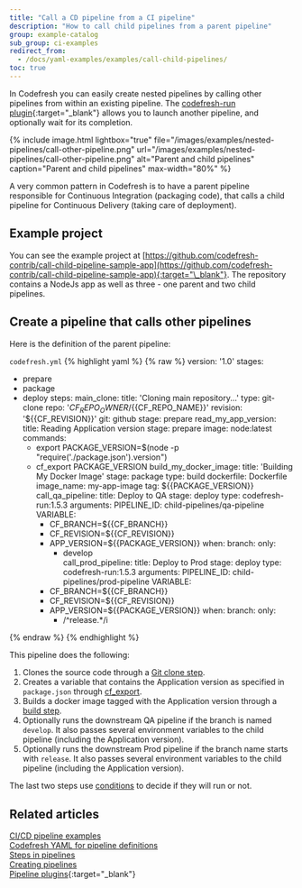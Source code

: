 ```yaml
---
title: "Call a CD pipeline from a CI pipeline"
description: "How to call child pipelines from a parent pipeline"
group: example-catalog
sub_group: ci-examples
redirect_from:
  - /docs/yaml-examples/examples/call-child-pipelines/
toc: true
---
```


In Codefresh you can easily create nested pipelines by calling other pipelines from within an existing pipeline. The [codefresh-run plugin](https://codefresh.io/steps/step/codefresh-run){:target="\_blank"} allows you to launch another pipeline, and optionally wait for its completion.

{% include image.html
lightbox="true"
file="/images/examples/nested-pipelines/call-other-pipeline.png"
url="/images/examples/nested-pipelines/call-other-pipeline.png"
alt="Parent and child pipelines"
caption="Parent and child pipelines"
max-width="80%"
%}

A very common pattern in Codefresh is to have a parent pipeline responsible for Continuous Integration (packaging code), that calls a child pipeline for Continuous Delivery (taking care of deployment).

## Example project

You can see the example project at [https://github.com/codefresh-contrib/call-child-pipeline-sample-app](https://github.com/codefresh-contrib/call-child-pipeline-sample-app){:target="\_blank"}. The repository contains a NodeJs app as well as three - one parent and two child pipelines.

## Create a pipeline that calls other pipelines

Here is the definition of the parent pipeline:

 `codefresh.yml`
{% highlight yaml %}
{% raw %}
version: '1.0'
stages:
  - prepare
  - package
  - deploy
steps:
  main_clone:
    title: 'Cloning main repository...'
    type: git-clone
    repo: '${{CF_REPO_OWNER}}/${{CF_REPO_NAME}}'
    revision: '${{CF_REVISION}}'
    git: github
    stage: prepare
  read_my_app_version:
    title: Reading Application version
    stage: prepare
    image: node:latest
    commands:
      - export PACKAGE_VERSION=$(node -p "require('./package.json').version")
      - cf_export PACKAGE_VERSION
  build_my_docker_image:
    title: 'Building My Docker Image'
    stage: package
    type: build
    dockerfile: Dockerfile
    image_name: my-app-image
    tag: ${{PACKAGE_VERSION}}
  call_qa_pipeline:
    title: Deploy to QA
    stage: deploy
    type: codefresh-run:1.5.3
    arguments:
      PIPELINE_ID: child-pipelines/qa-pipeline
      VARIABLE:
        - CF_BRANCH=${{CF_BRANCH}}
        - CF_REVISION=${{CF_REVISION}}
        - APP_VERSION=${{PACKAGE_VERSION}}
    when:
      branch:
        only:
          - develop      
  call_prod_pipeline:
    title: Deploy to Prod
    stage: deploy
    type: codefresh-run:1.5.3
    arguments:
      PIPELINE_ID: child-pipelines/prod-pipeline
      VARIABLE:
        - CF_BRANCH=${{CF_BRANCH}}
        - CF_REVISION=${{CF_REVISION}}
        - APP_VERSION=${{PACKAGE_VERSION}}
    when:
      branch:
        only:
          - /^release.*/i     
    

{% endraw %}
{% endhighlight %}

This pipeline does the following:

1. Clones the source code through a [Git clone step]({{site.baseurl}}/docs/pipelines/steps/git-clone/).
1. Creates a variable that contains the Application version as specified in `package.json` through [cf_export]({{site.baseurl}}/docs/pipelines/variables/#using-cf_export-command).
1. Builds a docker image tagged with the Application version through a [build step]({{site.baseurl}}/docs/pipelines/steps/build/).
1. Optionally runs the downstream QA pipeline if the branch is named `develop`. It also passes several environment variables to the child pipeline (including the Application version).
1. Optionally runs the downstream Prod pipeline if the branch name starts with `release`. It also passes several environment variables to the child pipeline (including the Application version).

The last two steps use [conditions]({{site.baseurl}}/docs/pipelines/conditional-execution-of-steps/) to decide if they will run or not.

## Related articles
[CI/CD pipeline examples]({{site.baseurl}}/docs/example-catalog/examples/#ci-examples)  
[Codefresh YAML for pipeline definitions]({{site.baseurl}}/docs/pipelines/what-is-the-codefresh-yaml/)  
[Steps in pipelines]({{site.baseurl}}/docs/pipelines/steps/)  
[Creating pipelines]({{site.baseurl}}/docs/pipelines/pipelines/)  
[Pipeline plugins](https://codefresh.io/steps/){:target="\_blank"}